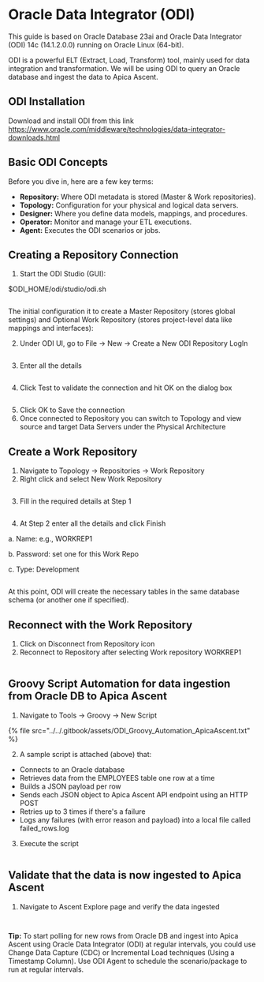# Oracle Data Integrator (ODI)

This guide is based on Oracle Database 23ai and Oracle Data Integrator (ODI) 14c (14.1.2.0.0) running on Oracle Linux (64-bit).

ODI is a powerful ELT (Extract, Load, Transform) tool, mainly used for data integration and transformation. We will be using ODI to query an Oracle database and ingest the data to Apica Ascent.

## ODI Installation

Download and install ODI from this link https://www.oracle.com/middleware/technologies/data-integrator-downloads.html

## Basic ODI Concepts

Before you dive in, here are a few key terms:

* **Repository:** Where ODI metadata is stored (Master & Work repositories).
* **Topology:** Configuration for your physical and logical data servers.
* **Designer:** Where you define data models, mappings, and procedures.
* **Operator:** Monitor and manage your ETL executions.
* **Agent:** Executes the ODI scenarios or jobs.

## Creating a Repository Connection

1. Start the ODI Studio (GUI):

$ODI\_HOME/odi/studio/odi.sh

<figure><img src="../../.gitbook/assets/image (344) (1).png" alt=""><figcaption></figcaption></figure>

The initial configuration it to create a Master Repository (stores global settings) and Optional Work Repository (stores project-level data like mappings and interfaces):

2. Under ODI UI, go to File -> New -> Create a New ODI Repository LogIn

<figure><img src="../../.gitbook/assets/image (345).png" alt=""><figcaption></figcaption></figure>

3. Enter all the details

<figure><img src="../../.gitbook/assets/image (346).png" alt=""><figcaption></figcaption></figure>

4. Click Test to validate the connection and hit OK on the dialog box

<figure><img src="../../.gitbook/assets/image (347).png" alt=""><figcaption></figcaption></figure>

5. Click OK to Save the connection
6. Once connected to Repository you can switch to Topology and view source and target Data Servers under the Physical Architecture

## Create a Work Repository

1. Navigate to Topology -> Repositories -> Work Repository
2. Right click and select New Work Repository

<figure><img src="../../.gitbook/assets/image (348).png" alt=""><figcaption></figcaption></figure>

3. Fill in the required details at Step 1

<figure><img src="../../.gitbook/assets/image (349).png" alt=""><figcaption></figcaption></figure>

4. At Step 2 enter all the details and click Finish

&#x20;    a. Name: e.g., WORKREP1

&#x20;    b. Password: set one for this Work Repo

&#x20;    c. Type: Development

<figure><img src="../../.gitbook/assets/image (350).png" alt=""><figcaption></figcaption></figure>

At this point, ODI will create the necessary tables in the same database schema (or another one if specified).

## &#x20;Reconnect with the Work Repository

1. Click on Disconnect from Repository icon
2. Reconnect to Repository after selecting Work repository WORKREP1

<figure><img src="../../.gitbook/assets/image (351).png" alt=""><figcaption></figcaption></figure>

## Groovy Script Automation for data ingestion from Oracle DB to Apica Ascent

1. Navigate to Tools -> Groovy -> New Script

{% file src="../../.gitbook/assets/ODI_Groovy_Automation_ApicaAscent.txt" %}

2. A sample script is attached (above) that:

* Connects to an Oracle database
* Retrieves data from the EMPLOYEES table one row at a time
* Builds a JSON payload per row
* Sends each JSON object to Apica Ascent API endpoint using an HTTP POST
* Retries up to 3 times if there's a failure
* Logs any failures (with error reason and payload) into a local file called failed\_rows.log

3. Execute the script

<figure><img src="../../.gitbook/assets/image (352).png" alt=""><figcaption></figcaption></figure>

## Validate that the data is now ingested to Apica Ascent

1. Navigate to Ascent Explore page and verify the data ingested

<figure><img src="../../.gitbook/assets/image (353).png" alt=""><figcaption></figcaption></figure>

<figure><img src="../../.gitbook/assets/image (354).png" alt=""><figcaption></figcaption></figure>

**Tip:** To start polling for new rows from Oracle DB and ingest into Apica Ascent using Oracle Data Integrator (ODI) at regular intervals, you could use Change Data Capture (CDC) or Incremental Load techniques (Using a Timestamp Column). Use ODI Agent to schedule the scenario/package to run at regular intervals.
